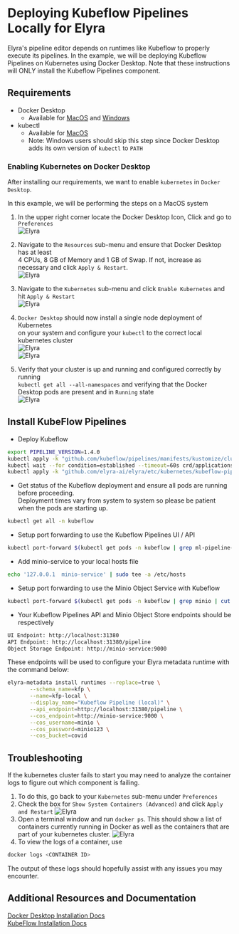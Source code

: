 <!--
{% comment %}
Copyright 2018-2022 Elyra Authors

Licensed under the Apache License, Version 2.0 (the "License");
you may not use this file except in compliance with the License.
You may obtain a copy of the License at

http://www.apache.org/licenses/LICENSE-2.0

Unless required by applicable law or agreed to in writing, software
distributed under the License is distributed on an "AS IS" BASIS,
WITHOUT WARRANTIES OR CONDITIONS OF ANY KIND, either express or implied.
See the License for the specific language governing permissions and
limitations under the License.
{% endcomment %}
-->

# Deploying Kubeflow Pipelines Locally for Elyra

Elyra's pipeline editor depends on runtimes like Kubeflow to properly execute its pipelines. In the example,
we will be deploying Kubeflow Pipelines on Kubernetes using Docker Desktop. Note that these instructions will
ONLY install the Kubeflow Pipelines component.

## Requirements
- Docker Desktop
    - Available for [MacOS](https://hub.docker.com/editions/community/docker-ce-desktop-mac) and 
                    [Windows](https://hub.docker.com/editions/community/docker-ce-desktop-windows)
- kubectl
    - Available for [MacOS](https://kubernetes.io/docs/tasks/tools/install-kubectl/#install-kubectl-on-macos)
    - Note: Windows users should skip this step since Docker Desktop adds its own version of `kubectl` to `PATH`
    
    
### Enabling Kubernetes on Docker Desktop

After installing our requirements, we want to enable `kubernetes` in `Docker Desktop`.

In this example, we will be performing the steps on a MacOS system

1. In the upper right corner locate the Docker Desktop Icon, Click and go to `Preferences`   
![Elyra](../images/docker-desktop-icon.png)  
  
2. Navigate to the `Resources` sub-menu and ensure that Docker Desktop has at least   
4 CPUs, 8 GB of Memory and 1 GB of Swap. If not, increase as necessary and click `Apply & Restart`.  
![Elyra](../images/docker-desktop-resources.png)  
  
3. Navigate to the `Kubernetes` sub-menu and click `Enable Kubernetes` and hit `Apply & Restart`  
![Elyra](../images/docker-desktop-k8s-menu.png)  
  
4. `Docker Desktop` should now install a single node deployment of Kubernetes  
 on your system and configure your `kubectl` to the correct local kubernetes cluster  
![Elyra](../images/docker-desktop-in-progress.png)  
![Elyra](../images/docker-desktop-complete.png)  
  
5. Verify that your cluster is up and running and configured correctly by running  
`kubectl get all --all-namespaces` and verifying that the Docker Desktop pods are present and in `Running` state   
![Elyra](../images/docker-desktop-kubectl.png)  
  
## Install KubeFlow Pipelines 

- Deploy Kubeflow  

```bash
export PIPELINE_VERSION=1.4.0
kubectl apply -k "github.com/kubeflow/pipelines/manifests/kustomize/cluster-scoped-resources?ref=$PIPELINE_VERSION"
kubectl wait --for condition=established --timeout=60s crd/applications.app.k8s.io
kubectl apply -k "github.com/elyra-ai/elyra/etc/kubernetes/kubeflow-pipelines?ref=master"
```
- Get status of the Kubeflow deployment and ensure all pods are running before proceeding.  
Deployment times vary from system to system so please be patient when the pods are starting up.
```bash
kubectl get all -n kubeflow
```
- Setup port forwarding to use the Kubeflow Pipelines UI / API
```bash
kubectl port-forward $(kubectl get pods -n kubeflow | grep ml-pipeline-ui | cut -d' ' -f1) 31380:3000 -n kubeflow &
```
- Add minio-service to your local hosts file
```bash
echo '127.0.0.1  minio-service' | sudo tee -a /etc/hosts
```
- Setup port forwarding to use the Minio Object Service with Kubeflow
```bash
kubectl port-forward $(kubectl get pods -n kubeflow | grep minio | cut -d' ' -f1) 9000:9000 -n kubeflow &
```
- Your Kubeflow Pipelines API and Minio Object Store endpoints should be respectively
```bash
UI Endpoint: http://localhost:31380
API Endpoint: http://localhost:31380/pipeline
Object Storage Endpoint: http://minio-service:9000
```

These endpoints will be used to configure your Elyra metadata runtime with the
command below:

```bash
elyra-metadata install runtimes --replace=true \
       --schema_name=kfp \
       --name=kfp-local \
       --display_name="Kubeflow Pipeline (local)" \
       --api_endpoint=http://localhost:31380/pipeline \
       --cos_endpoint=http://minio-service:9000 \
       --cos_username=minio \
       --cos_password=minio123 \
       --cos_bucket=covid
```

## Troubleshooting
If the kubernetes cluster fails to start you may need to analyze the container logs to figure out which 
component is failing. 
1. To do this, go back to your `Kubernetes` sub-menu under `Preferences`
2. Check the box for `Show System Containers (Advanced)` and click `Apply and Restart`
![Elyra](../images/docker-desktop-advanced-option.png)  
3. Open a terminal window and run `docker ps`. This should show a list of containers currently running in 
Docker as well as the containers that are part of your kubernetes cluster.
![Elyra](../images/docker-desktop-ps.png)  
4. To view the logs of a container, use
```bash
docker logs <CONTAINER ID>
```
The output of these logs should hopefully assist with any issues you may encounter.

## Additional Resources and Documentation
[Docker Desktop Installation Docs](https://docs.docker.com/get-started/)  
[KubeFlow Installation Docs](https://www.kubeflow.org/docs/started/installing-kubeflow/)
